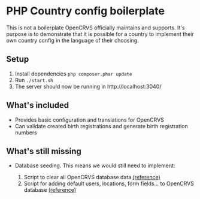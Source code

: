 # PHP Country config boilerplate

This is not a boilerplate OpenCRVS officially maintains and supports.
It's purpose is to demonstrate that it is possible for a country to implement their own country config in the language of their choosing.

## Setup

1. Install dependencies `php composer.phar update`
2. Run `./start.sh`
3. The server should now be running in http://localhost:3040/

## What's included

- Provides basic configuration and translations for OpenCRVS
- Can validate created birth registrations and generate birth registration numbers

## What's still missing

- Database seeding. This means we would still need to implement:

  1. Script to clear all OpenCRVS database data [(reference)](https://github.com/opencrvs/opencrvs-farajaland/blob/develop/clear-all-data.sh)
  2. Script for adding default users, locations, form fields... to OpenCRVS database [(reference)](https://github.com/opencrvs/opencrvs-farajaland/blob/develop/db-populate.sh)
